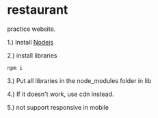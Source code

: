 # restaurant
practice website.

<p>1.) Install <a href ="https://nodejs.org/en/">Nodejs</a></p>
<p>2.) install libraries</p>
<pre><code>npm i </code></pre>

<p>3.) Put all libraries in the node_modules folder in lib</p>
<p>4.) If it doesn't work, use cdn instead.</p>
<p>5.) not support responsive in mobile</p>
 


